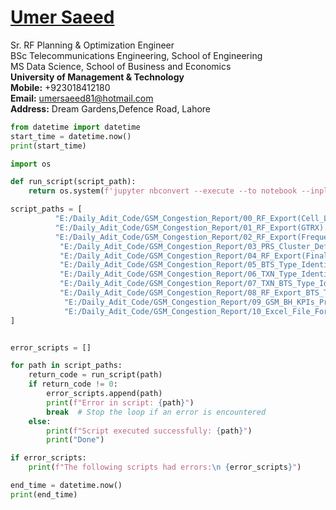 #  [Umer Saeed](https://www.linkedin.com/in/engumersaeed/)
Sr. RF Planning & Optimization Engineer<br>
BSc Telecommunications Engineering, School of Engineering<br>
MS Data Science, School of Business and Economics<br>
**University of Management & Technology**<br>
**Mobile:**     +923018412180<br>
**Email:**  umersaeed81@hotmail.com<br>
**Address:** Dream Gardens,Defence Road, Lahore<br>


```python
from datetime import datetime
start_time = datetime.now()
print(start_time)
```


```python
import os

def run_script(script_path):
    return os.system(f'jupyter nbconvert --execute --to notebook --inplace {script_path}')

script_paths = [
          "E:/Daily_Adit_Code/GSM_Congestion_Report/00_RF_Export(Cell_Level).ipynb",
          "E:/Daily_Adit_Code/GSM_Congestion_Report/01_RF_Export(GTRX).ipynb",
          "E:/Daily_Adit_Code/GSM_Congestion_Report/02_RF_Export(Frequency).ipynb",
           "E:/Daily_Adit_Code/GSM_Congestion_Report/03_PRS_Cluster_Defination.ipynb",
           "E:/Daily_Adit_Code/GSM_Congestion_Report/04_RF_Export(Final).ipynb",
           "E:/Daily_Adit_Code/GSM_Congestion_Report/05_BTS_Type_Identification.ipynb",
           "E:/Daily_Adit_Code/GSM_Congestion_Report/06_TXN_Type_Identificaton.ipynb",
           "E:/Daily_Adit_Code/GSM_Congestion_Report/07_TXN_BTS_Type_Identificaton.ipynb",
           "E:/Daily_Adit_Code/GSM_Congestion_Report/08_RF_Export_BTS_TXN_Type.ipynb",
            "E:/Daily_Adit_Code/GSM_Congestion_Report/09_GSM_BH_KPIs_Processing.ipynb",         
            "E:/Daily_Adit_Code/GSM_Congestion_Report/10_Excel_File_Formatting.ipynb"
]


error_scripts = []

for path in script_paths:
    return_code = run_script(path)
    if return_code != 0:
        error_scripts.append(path)
        print(f"Error in script: {path}")
        break  # Stop the loop if an error is encountered
    else:
        print(f"Script executed successfully: {path}")
        print("Done")

if error_scripts:
    print(f"The following scripts had errors:\n {error_scripts}")
```


```python
end_time = datetime.now()
print(end_time)
```
